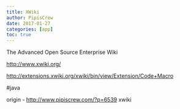 ```yaml
---
title: XWiki
author: PipisCrew
date: 2017-01-27
categories: [app]
toc: true
---
```


The Advanced Open Source Enterprise Wiki

http://www.xwiki.org/

http://extensions.xwiki.org/xwiki/bin/view/Extension/Code+Macro

#java

origin - http://www.pipiscrew.com/?p=6539 xwiki